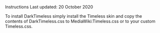 Instructions
Last updated: 20 October 2020

To install DarkTimeless simply install the Timeless skin and copy the contents of DarkTimeless.css to MediaWiki:Timeless.css or to your custom Timeless.css.
